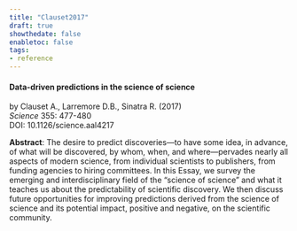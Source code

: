 ```yaml
---
title: "Clauset2017"
draft: true
showthedate: false
enabletoc: false
tags:
- reference
---
```


#### **Data-driven predictions in the science of science**     
by Clauset A., Larremore D.B., Sinatra R. (2017)         
*Science* 355: 477-480       
DOI: 10.1126/science.aal4217     

**Abstract**:  The desire to predict discoveries—to have some idea, in advance, of what will be discovered, by whom, when, and where—pervades nearly all aspects of modern science, from individual scientists to publishers, from funding agencies to hiring committees. In this Essay, we survey the emerging and interdisciplinary field of the “science of science” and what it teaches us about the predictability of scientific discovery. We then discuss future opportunities for improving predictions derived from the science of science and its potential impact, positive and negative, on the scientific community.

